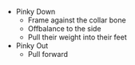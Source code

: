 * Pinky Down
	* Frame against the collar bone
	* Offbalance to the side
	* Pull their weight into their feet
* Pinky Out
	* Pull forward